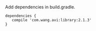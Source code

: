 Add dependencies in build.gradle.

    dependencies {
       compile 'com.wang.avi:library:2.1.3'
    }
